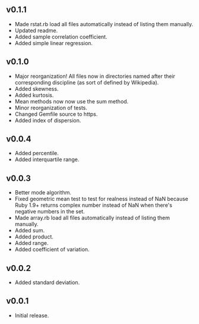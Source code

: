 ## v0.1.1

* Made rstat.rb load all files automatically instead of listing them manually.
* Updated readme.
* Added sample correlation coefficient.
* Added simple linear regression.

## v0.1.0

* Major reorganization! All files now in directories named after their corresponding discipline (as sort of defined by Wikipedia).
* Added skewness.
* Added kurtosis.
* Mean methods now now use the sum method.
* Minor reorganization of tests.
* Changed Gemfile source to https.
* Added index of dispersion.

## v0.0.4

* Added percentile.
* Added interquartile range.

## v0.0.3

* Better mode algorithm.
* Fixed geometric mean test to test for realness instead of NaN because Ruby 1.9+ returns complex number instead of NaN when there's negative numbers in the set.
* Made array.rb load all files automatically instead of listing them manually.
* Added sum.
* Added product.
* Added range.
* Added coefficient of variation.

## v0.0.2

* Added standard deviation.

## v0.0.1

* Initial release.
